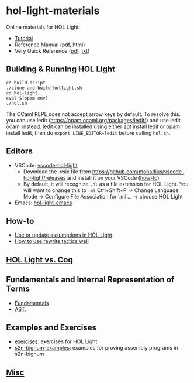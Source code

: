 # hol-light-materials
Online materials for HOL Light:
- [Tutorial](https://www.cl.cam.ac.uk/~jrh13/hol-light/tutorial.pdf)
- Reference Manual ([pdf](https://www.cl.cam.ac.uk/~jrh13/hol-light/reference.pdf), [html](https://www.cl.cam.ac.uk/~jrh13/hol-light/reference.html))
- Very Quick Reference ([pdf](https://www.cl.cam.ac.uk/~jrh13/hol-light/holchart.pdf), [txt](https://www.cl.cam.ac.uk/~jrh13/hol-light/holchart.txt))

## Building & Running HOL Light

```
cd build-script
./clone-and-build-hollight.sh
cd hol-light
eval $(opam env)
./hol.sh
```

The OCaml REPL does not accept arrow keys by default. To resolve this. you can use ledit (https://opam.ocaml.org/packages/ledit/) and use ledit ocaml instead. ledit can be installed using either apt install ledit or opam install ledit, then do `export LINE_EDITOR=ledit` before calling `hol.sh`.

## Editors

- VSCode: [vscode-hol-light](https://github.com/monadius/vscode-hol-light)
  - Download the .vsix file from https://github.com/monadius/vscode-hol-light/releases and install it
    on your VSCode ([how-to](https://community.particle.io/t/how-to-install-a-vscode-extension-from-a-vsix-file/51014))
  - By default, it will recognize `.hl` as a file extension for HOL Light. You will want to change this to `.ml` 
    Ctrl+Shift+P → Change Language Mode → Configure File Association for '.ml'... → choose HOL Light
- Emacs: [hol-light-emacs](https://github.com/gilith/hol-light-emacs)

## How-to

- [Use or update assumptions in HOL Light](PlayingWithAssumptions.md).
- [How to use rewrite tactics well](RewriteTac.md)

## [HOL Light vs. Coq](HOLLightvsCoq.md)

## Fundamentals and Internal Representation of Terms

- [Fundamentals](Fundamentals.md)
- [AST](AST.md).

## Examples and Exercises

- [exercises](exercises): exercises for HOL Light
- [s2n-bignum-examples](s2n-bignum-examples): examples for proving assembly programs in s2n-bignum


## [Misc](Misc.md)
